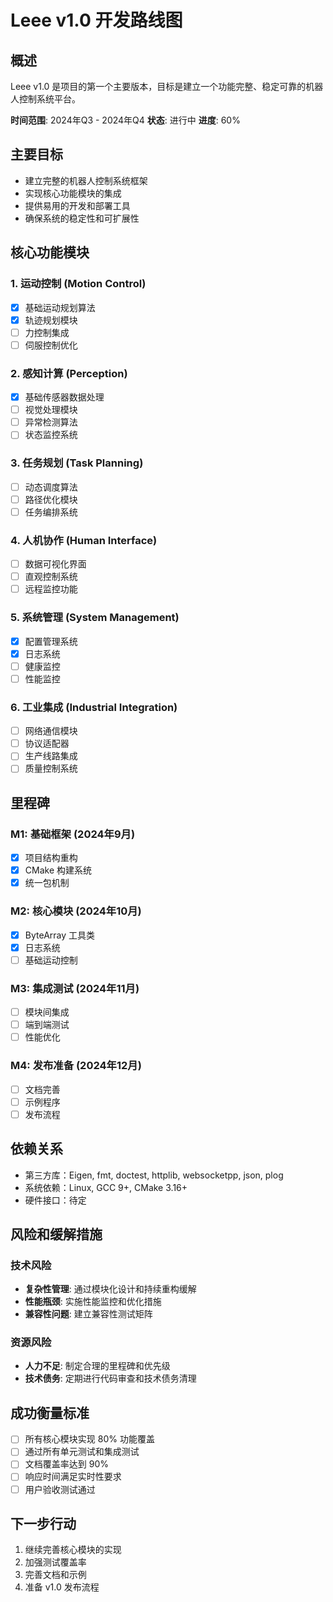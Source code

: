 # Leee v1.0 开发路线图

## 概述

Leee v1.0 是项目的第一个主要版本，目标是建立一个功能完整、稳定可靠的机器人控制系统平台。

**时间范围**: 2024年Q3 - 2024年Q4
**状态**: 进行中
**进度**: 60%

## 主要目标

- 建立完整的机器人控制系统框架
- 实现核心功能模块的集成
- 提供易用的开发和部署工具
- 确保系统的稳定性和可扩展性

## 核心功能模块

### 1. 运动控制 (Motion Control)
- [x] 基础运动规划算法
- [x] 轨迹规划模块
- [ ] 力控制集成
- [ ] 伺服控制优化

### 2. 感知计算 (Perception)
- [x] 基础传感器数据处理
- [ ] 视觉处理模块
- [ ] 异常检测算法
- [ ] 状态监控系统

### 3. 任务规划 (Task Planning)
- [ ] 动态调度算法
- [ ] 路径优化模块
- [ ] 任务编排系统

### 4. 人机协作 (Human Interface)
- [ ] 数据可视化界面
- [ ] 直观控制系统
- [ ] 远程监控功能

### 5. 系统管理 (System Management)
- [x] 配置管理系统
- [x] 日志系统
- [ ] 健康监控
- [ ] 性能监控

### 6. 工业集成 (Industrial Integration)
- [ ] 网络通信模块
- [ ] 协议适配器
- [ ] 生产线路集成
- [ ] 质量控制系统

## 里程碑

### M1: 基础框架 (2024年9月)
- [x] 项目结构重构
- [x] CMake 构建系统
- [x] 统一包机制

### M2: 核心模块 (2024年10月)
- [x] ByteArray 工具类
- [x] 日志系统
- [ ] 基础运动控制

### M3: 集成测试 (2024年11月)
- [ ] 模块间集成
- [ ] 端到端测试
- [ ] 性能优化

### M4: 发布准备 (2024年12月)
- [ ] 文档完善
- [ ] 示例程序
- [ ] 发布流程

## 依赖关系

- 第三方库：Eigen, fmt, doctest, httplib, websocketpp, json, plog
- 系统依赖：Linux, GCC 9+, CMake 3.16+
- 硬件接口：待定

## 风险和缓解措施

### 技术风险
- **复杂性管理**: 通过模块化设计和持续重构缓解
- **性能瓶颈**: 实施性能监控和优化措施
- **兼容性问题**: 建立兼容性测试矩阵

### 资源风险
- **人力不足**: 制定合理的里程碑和优先级
- **技术债务**: 定期进行代码审查和技术债务清理

## 成功衡量标准

- [ ] 所有核心模块实现 80% 功能覆盖
- [ ] 通过所有单元测试和集成测试
- [ ] 文档覆盖率达到 90%
- [ ] 响应时间满足实时性要求
- [ ] 用户验收测试通过

## 下一步行动

1. 继续完善核心模块的实现
2. 加强测试覆盖率
3. 完善文档和示例
4. 准备 v1.0 发布流程
